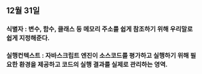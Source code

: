 ## 12월 31일

### 식별자 : 변수, 함수, 클래스 등 메모리 주소를 쉽게 참조하기 위해 우리말로 쉽게 지정해준다.

### 실행컨텍스트 : 자바스크립트 엔진이 소스코드를 평가하고 실행하기 위해 필요한 환경을 제공하고 코드의 실행 결과를 실제로 관리하는 영역.
